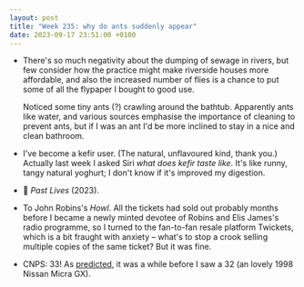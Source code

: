 ```yaml
---
layout: post
title: "Week 235: why do ants suddenly appear"
date: 2023-09-17 23:51:00 +0100
---
```


- There's so much negativity about the dumping of sewage in rivers, but few consider how the practice might make riverside houses more affordable, and also the increased number of flies is a chance to put some of all the flypaper I bought to good use.
  
  Noticed some tiny ants (?) crawling around the bathtub. Apparently ants like water, and various sources emphasise the importance of cleaning to prevent ants, but if I was an ant I'd be more inclined to stay in a nice and clean bathroom.

- I've become a kefir user. (The natural, unflavoured kind, thank you.) Actually last week I asked Siri _what does kefir taste like_. It's like runny, tangy natural yoghurt; I don't know if it's improved my digestion.

- 🎦 <cite>Past Lives</cite> (2023).

- To John Robins's <cite>Howl</cite>. All the tickets had sold out probably months before I became a newly minted devotee of Robins and Elis James's radio programme, so I turned to the fan-to-fan resale platform Twickets, which is a bit fraught with anxiety – what's to stop a crook selling multiple copies of the same ticket? But it was fine.

- CNPS: 33! As [predicted](/2023/06/week-220), it was a while before I saw a 32 (an lovely 1998 Nissan Micra GX).
